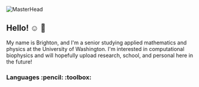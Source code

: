![MasterHead](https://lp-cms-production.imgix.net/2019-06/3de8f3e81b11d229dfc1c19490ed0a52-university-of-washington.jpg?w=1920&h=640&fit=crop&crop=faces%2Cedges&auto=format&q=75)


## Hello! :relaxed: :balloon:
My name is Brighton, and I'm a senior studying applied mathematics and physics at the University of Washington. I'm interested in computational biophysics and will hopefully upload research, school, and personal here in the future!

<h3 align="left">Languages :pencil: :toolbox: </h3>


<!--
**brightonar2/brightonar2** is a ✨ _special_ ✨ repository because its `README.md` (this file) appears on your GitHub profile.

Here are some ideas to get you started:

- 🔭 I’m currently working on ...
- 🌱 I’m currently learning ...
- 👯 I’m looking to collaborate on ...
- 🤔 I’m looking for help with ...
- 💬 Ask me about ...
- 📫 How to reach me: ...
- 😄 Pronouns: ...
- ⚡ Fun fact: ...
-->

